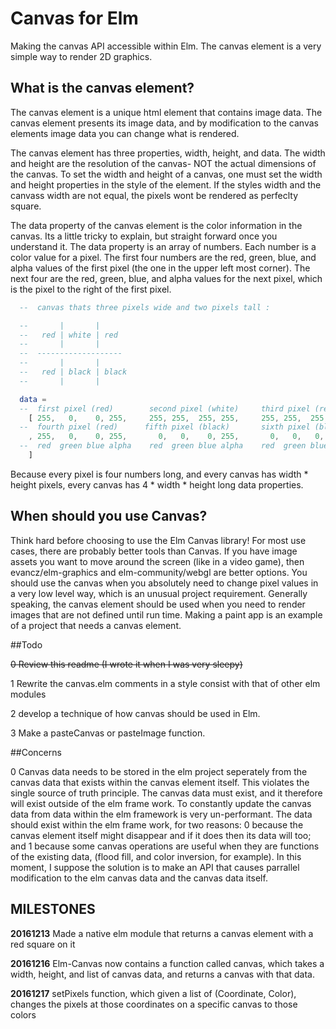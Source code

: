 # Canvas for Elm

Making the canvas API accessible within Elm. The canvas element is a very simple way to render 2D graphics.

## What is the canvas element?

The canvas element is a unique html element that contains image data. The canvas element presents its image data, and by modification to the canvas elements image data you can change what is rendered. 

The canvas element has three properties, width, height, and data. The width and height are the resolution of the canvas- NOT the actual dimensions of the canvas. To set the width and height of a canvas, one must set the width and height properties in the style of the element. If the styles width and the canvass width are not equal, the pixels wont be rendered as perfeclty square.

The data property of the canvas element is the color information in the canvas. Its a little tricky to explain, but straight forward once you understand it. The data property is an array of numbers. Each number is a color value for a pixel. The first four numbers are the red, green, blue, and alpha values of the first pixel (the one in the upper left most corner). The next four are the red, green, blue, and alpha values for the next pixel, which is the pixel to the right of the first pixel.

``` Elm
  --  canvas thats three pixels wide and two pixels tall :

  --       |       | 
  --   red | white | red
  --       |       | 
  --  -------------------
  --       |       | 
  --   red | black | black
  --       |       |

  data =
  --  first pixel (red)        second pixel (white)     third pixel (red)
    [ 255,   0,    0, 255,     255, 255,  255, 255,     255, 255,  255, 255
  --  fourth pixel (red)      fifth pixel (black)       sixth pixel (black)
    , 255,   0,    0, 255,       0,   0,    0, 255,       0,   0,   0,  255
  --  red  green blue alpha    red  green blue alpha    red  green blue alpha
    ]

```

Because every pixel is four numbers long, and every canvas has width * height pixels, every canvas has 4 * width * height long data properties.

## When should you use Canvas?

Think hard before choosing to use the Elm Canvas library! For most use cases, there are probably better tools than Canvas. If you have image assets you want to move around the screen (like in a video game), then evancz/elm-graphics and elm-community/webgl are better options. You should use the canvas when you absolutely need to change pixel values in a very low level way, which is an unusual project requirement. Generally speaking, the canvas element should be used when you need to render images that are not defined until run time. Making a paint app is an example of a project that needs a canvas element.

##Todo

~~0 Review this readme (I wrote it when I was very sleepy)~~

1 Rewrite the canvas.elm comments in a style consist with that of other elm modules

2 develop a technique of how canvas should be used in Elm.

3 Make a pasteCanvas or pasteImage function. 

##Concerns

0 Canvas data needs to be stored in the elm project seperately from the canvas data that exists within the canvas element itself. This violates the single source of truth principle. The canvas data must exist, and it therefore will exist outside of the elm frame work. To constantly update the canvas data from data within the elm framework is very un-performant. The data should exist within the elm frame work, for two reasons: 0 because the canvas element itself might disappear and if it does then its data will too; and 1 because some canvas operations are useful when they are functions of the existing data, (flood fill, and color inversion, for example). In this moment, I suppose the solution is to make an API that causes parrallel modification to the elm canvas data and the canvas data itself.


## MILESTONES
**20161213** Made a native elm module that returns a canvas element with a red square on it

**20161216** Elm-Canvas now contains a function called canvas, which takes a width, height, and list of canvas data, and returns a canvas with that data. 

**20161217** setPixels function, which given a list of (Coordinate, Color), changes the pixels at those coordinates on a specific canvas to those colors
